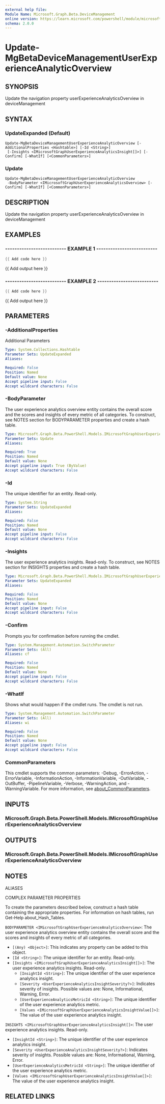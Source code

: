 ```yaml
---
external help file:
Module Name: Microsoft.Graph.Beta.DeviceManagement
online version: https://learn.microsoft.com/powershell/module/microsoft.graph.beta.devicemanagement/update-mgbetadevicemanagementuserexperienceanalyticoverview
schema: 2.0.0
---
```


# Update-MgBetaDeviceManagementUserExperienceAnalyticOverview

## SYNOPSIS
Update the navigation property userExperienceAnalyticsOverview in deviceManagement

## SYNTAX

### UpdateExpanded (Default)
```
Update-MgBetaDeviceManagementUserExperienceAnalyticOverview [-AdditionalProperties <Hashtable>] [-Id <String>]
 [-Insights <IMicrosoftGraphUserExperienceAnalyticsInsight[]>] [-Confirm] [-WhatIf] [<CommonParameters>]
```

### Update
```
Update-MgBetaDeviceManagementUserExperienceAnalyticOverview
 -BodyParameter <IMicrosoftGraphUserExperienceAnalyticsOverview> [-Confirm] [-WhatIf] [<CommonParameters>]
```

## DESCRIPTION
Update the navigation property userExperienceAnalyticsOverview in deviceManagement

## EXAMPLES

### -------------------------- EXAMPLE 1 --------------------------
```powershell
{{ Add code here }}
```

{{ Add output here }}

### -------------------------- EXAMPLE 2 --------------------------
```powershell
{{ Add code here }}
```

{{ Add output here }}

## PARAMETERS

### -AdditionalProperties
Additional Parameters

```yaml
Type: System.Collections.Hashtable
Parameter Sets: UpdateExpanded
Aliases:

Required: False
Position: Named
Default value: None
Accept pipeline input: False
Accept wildcard characters: False
```

### -BodyParameter
The user experience analytics overview entity contains the overall score and the scores and insights of every metric of all categories.
To construct, see NOTES section for BODYPARAMETER properties and create a hash table.

```yaml
Type: Microsoft.Graph.Beta.PowerShell.Models.IMicrosoftGraphUserExperienceAnalyticsOverview
Parameter Sets: Update
Aliases:

Required: True
Position: Named
Default value: None
Accept pipeline input: True (ByValue)
Accept wildcard characters: False
```

### -Id
The unique identifier for an entity.
Read-only.

```yaml
Type: System.String
Parameter Sets: UpdateExpanded
Aliases:

Required: False
Position: Named
Default value: None
Accept pipeline input: False
Accept wildcard characters: False
```

### -Insights
The user experience analytics insights.
Read-only.
To construct, see NOTES section for INSIGHTS properties and create a hash table.

```yaml
Type: Microsoft.Graph.Beta.PowerShell.Models.IMicrosoftGraphUserExperienceAnalyticsInsight[]
Parameter Sets: UpdateExpanded
Aliases:

Required: False
Position: Named
Default value: None
Accept pipeline input: False
Accept wildcard characters: False
```

### -Confirm
Prompts you for confirmation before running the cmdlet.

```yaml
Type: System.Management.Automation.SwitchParameter
Parameter Sets: (All)
Aliases: cf

Required: False
Position: Named
Default value: None
Accept pipeline input: False
Accept wildcard characters: False
```

### -WhatIf
Shows what would happen if the cmdlet runs.
The cmdlet is not run.

```yaml
Type: System.Management.Automation.SwitchParameter
Parameter Sets: (All)
Aliases: wi

Required: False
Position: Named
Default value: None
Accept pipeline input: False
Accept wildcard characters: False
```

### CommonParameters
This cmdlet supports the common parameters: -Debug, -ErrorAction, -ErrorVariable, -InformationAction, -InformationVariable, -OutVariable, -OutBuffer, -PipelineVariable, -Verbose, -WarningAction, and -WarningVariable. For more information, see [about_CommonParameters](http://go.microsoft.com/fwlink/?LinkID=113216).

## INPUTS

### Microsoft.Graph.Beta.PowerShell.Models.IMicrosoftGraphUserExperienceAnalyticsOverview

## OUTPUTS

### Microsoft.Graph.Beta.PowerShell.Models.IMicrosoftGraphUserExperienceAnalyticsOverview

## NOTES

ALIASES

COMPLEX PARAMETER PROPERTIES

To create the parameters described below, construct a hash table containing the appropriate properties. For information on hash tables, run Get-Help about_Hash_Tables.


`BODYPARAMETER <IMicrosoftGraphUserExperienceAnalyticsOverview>`: The user experience analytics overview entity contains the overall score and the scores and insights of every metric of all categories.
  - `[(Any) <Object>]`: This indicates any property can be added to this object.
  - `[Id <String>]`: The unique identifier for an entity. Read-only.
  - `[Insights <IMicrosoftGraphUserExperienceAnalyticsInsight[]>]`: The user experience analytics insights. Read-only.
    - `[InsightId <String>]`: The unique identifier of the user experience analytics insight.
    - `[Severity <UserExperienceAnalyticsInsightSeverity?>]`: Indicates severity of insights. Possible values are: None, Informational, Warning, Error.
    - `[UserExperienceAnalyticsMetricId <String>]`: The unique identifier of the user experience analytics metric.
    - `[Values <IMicrosoftGraphUserExperienceAnalyticsInsightValue[]>]`: The value of the user experience analytics insight.

`INSIGHTS <IMicrosoftGraphUserExperienceAnalyticsInsight[]>`: The user experience analytics insights. Read-only.
  - `[InsightId <String>]`: The unique identifier of the user experience analytics insight.
  - `[Severity <UserExperienceAnalyticsInsightSeverity?>]`: Indicates severity of insights. Possible values are: None, Informational, Warning, Error.
  - `[UserExperienceAnalyticsMetricId <String>]`: The unique identifier of the user experience analytics metric.
  - `[Values <IMicrosoftGraphUserExperienceAnalyticsInsightValue[]>]`: The value of the user experience analytics insight.

## RELATED LINKS

